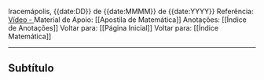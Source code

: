 Iracemápolis, {{date:DD}} de {{date:MMMM}} de {{date:YYYY}}
Referência: [Vídeo - ]()
Material de Apoio: [[Apostila de Matemática]]
Anotações: [[Índice de Anotações]]
Voltar para: [[Página Inicial]]
Voltar para: [[Índice Matemática]]
___________________
## 

## Subtítulo
